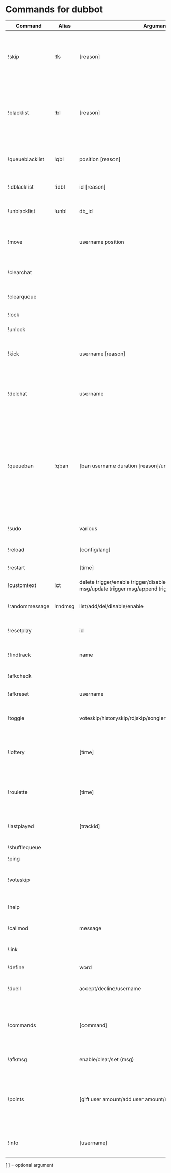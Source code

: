 # Commands for dubbot

|Command|Alias|Argumants|Role|Description|
|----|----|----|----|----|
|!skip|!fs|[reason]|VIP|Skips the current song and send reason when defined. Reasons can be defined in config.js|
|!blacklist|!bl|[reason]|Mod|Skips the current song and adds the song to the blacklist. Reason is optianal and can be any string|
|!queueblacklist|!qbl|position [reason]|Mod|Adds the track at the given position to the blacklist and removes it|
|!idblacklist|!idbl|id [reason]|Mod|Adds the given song to the blacklist|
|!unblacklist|!unbl|db_id|Mod|Removes the given song from the blacklist|
|!move||username position|Mod|Moves the specified user to the specified position|
|!clearchat|||Mod|Deletes last 512 messages sinc bot joined the room|
|!clearqueue|||Mod|Locks and clears the queue|
|!lock|||Mod|Locks the queue|
|!unlock|||Mod|Unlocks the queue|
|!kick||username [reason]|Mod|Kicks the given user, unsetting the role if necessary|
|!delchat||username|Mod|Deletes all messages from specified user in the last 512 messages since bot joined|
|!queueban|!qban|[ban username duration [reason]/unban [username]]|User/Mod|Checks if you are banned from the queue when used without arguments. Bans or unbans a user from the queue (Use either 'permanent' or '(amount)(s/m/h/d/w/m)' as duration|
|!sudo||various|Manager|Let the bot send your arguments in chat|
|!reload||[config/lang]|Manager|Reloads config/langfile|
|!restart||[time]|Manager|Restarts the bot (requires pm2)|
|!customtext|!ct|delete trigger/enable trigger/disable trigger/add trigger msg/update trigger msg/append trigger msg|Manager|Edits a custom text|
|!randommessage|!rndmsg|list/add/del/disable/enable|Manager|Edits random messages sent all 2-10 Minutes|
|!resetplay| |id|Mod|Resets the last play for the given song|
|!findtrack| |name|VIP|Searches the databse for the given songname|
|!afkcheck| | |VIP|Lists all afks in the community|
|!afkreset| |username|Mod|Resets AFK-time for the given user|
|!toggle| |voteskip/historyskip/rdjskip/songlength/afkremoval/queuecheck|Mod|Toggles corresponding setting until next restart.|
|!lottery| |[time]|Mod|Starts a lottery with the given time in minutes. Time defaults to 2 minutes|
|!roulette| |[time]|Mod|Starts a roulette with the given time in minutes. Time defaults to 2 minutes|
|!lastplayed| |[trackid]|VIP|Gives the time since the track was played the last time.|
|!shufflequeue| | |Mod|Shuffles the queue|
|!ping| | |ResidentDj|Pong!|
|!voteskip| | |ResidentDj|Votes for skip, only usable when to low mods in the room|
|!help| | |User|Mentions all mods in the room|
|!callmod| |message|User|Informs a mod to join the room|
|!link| | |User|Sends a link to the current song|
|!define| |word|User|Defines the given word|
|!duell| |accept/decline/username|User|Accepts a duell, declines a duell or starts one|
|!commands| |[command]|User|Lists unhidden commands and provides their description when used with argument|
|!afkmsg| |enable/clear/set (msg)|User|Enables/edits the afk-message|
|!points| |[gift user amount/add user amount/remove user amount]|User/Mod|Prints your current balance/gifts points to an user/gives points to an user/takes points from an user|
|!info| |[username]|User|Returns some information about the given user|


[  ] = optional argument
